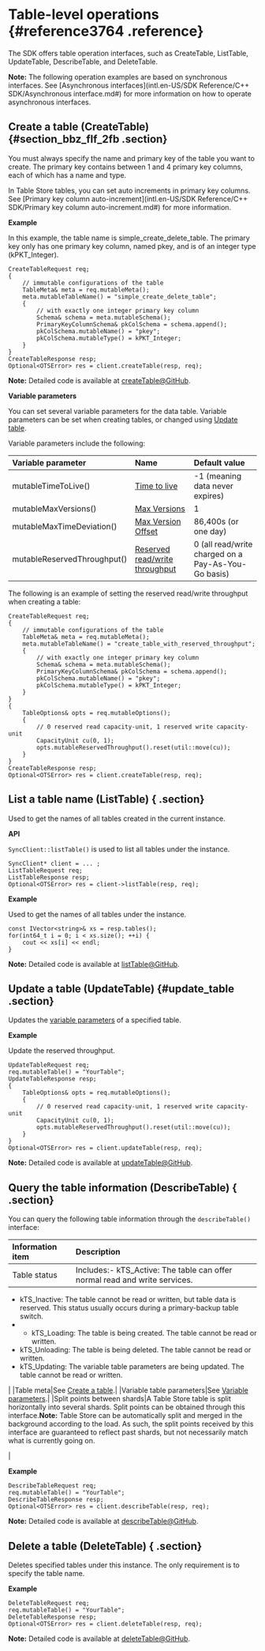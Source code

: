 # Table-level operations {#reference3764 .reference}

The SDK offers table operation interfaces, such as CreateTable, ListTable, UpdateTable, DescribeTable, and DeleteTable.

**Note:** The following operation examples are based on synchronous interfaces. See [Asynchronous interfaces](intl.en-US/SDK Reference/C++ SDK/Asynchronous interface.md#) for more information on how to operate asynchronous interfaces.

## Create a table \(CreateTable\) {#section_bbz_flf_2fb .section}

You must always specify the name and primary key of the table you want to create. The primary key contains between 1 and 4 primary key columns, each of which has a name and type.

In Table Store tables, you can set auto increments in primary key columns. See [Primary key column auto-increment](intl.en-US/SDK Reference/C++ SDK/Primary key column auto-increment.md#) for more information.

**Example**

In this example, the table name is simple\_create\_delete\_table. The primary key only has one primary key column, named pkey, and is of an integer type \(kPKT\_Integer\).

```language-cpp
CreateTableRequest req;
{
    // immutable configurations of the table
    TableMeta& meta = req.mutableMeta();
    meta.mutableTableName() = "simple_create_delete_table";
    {
        // with exactly one integer primary key column
        Schema& schema = meta.mutableSchema();
        PrimaryKeyColumnSchema& pkColSchema = schema.append();
        pkColSchema.mutableName() = "pkey";
        pkColSchema.mutableType() = kPKT_Integer;
    }
}
CreateTableResponse resp;
Optional<OTSError> res = client.createTable(resp, req);

```

**Note:** Detailed code is available at [createTable@GitHub](https://github.com/aliyun/aliyun-tablestore-cpp-sdk/tree/master/examples).

**Variable parameters**

You can set several variable parameters for the data table. Variable parameters can be set when creating tables, or changed using [Update table](#).

Variable parameters include the following:

|Variable parameter|Name|Default value|
|:-----------------|:---|:------------|
|mutableTimeToLive\(\)| [Time to live]() |-1 \(meaning data never expires\)|
|mutableMaxVersions\(\)| [Max Versions]() |1|
|mutableMaxTimeDeviation\(\)| [Max Version Offset]() |86,400s \(or one day\)|
|mutableReservedThroughput\(\)| [Reserved read/write throughput]() |0 \(all read/write charged on a Pay-As-You-Go basis\)|

The following is an example of setting the reserved read/write throughput when creating a table:

```language-cpp
CreateTableRequest req;
{
    // immutable configurations of the table
    TableMeta& meta = req.mutableMeta();
    meta.mutableTableName() = "create_table_with_reserved_throughput";
    {
        // with exactly one integer primary key column
        Schema& schema = meta.mutableSchema();
        PrimaryKeyColumnSchema& pkColSchema = schema.append();
        pkColSchema.mutableName() = "pkey";
        pkColSchema.mutableType() = kPKT_Integer;
    }
}
{
    TableOptions& opts = req.mutableOptions();
    {
        // 0 reserved read capacity-unit, 1 reserved write capacity-unit
        CapacityUnit cu(0, 1);
        opts.mutableReservedThroughput().reset(util::move(cu));
    }
}
CreateTableResponse resp;
Optional<OTSError> res = client.createTable(resp, req);

```

## List a table name \(ListTable\) { .section}

Used to get the names of all tables created in the current instance.

**API**

`SyncClient::listTable()` is used to list all tables under the instance.

```language-cpp
SyncClient* client = ... ;
ListTableRequest req;
ListTableResponse resp;
Optional<OTSError> res = client->listTable(resp, req);

```

**Example**

Used to get the names of all tables under the instance.

```language-cpp
const IVector<string>& xs = resp.tables();
for(int64_t i = 0; i < xs.size(); ++i) {
    cout << xs[i] << endl;
}

```

**Note:** Detailed code is available at [listTable@GitHub](https://github.com/aliyun/aliyun-tablestore-cpp-sdk/tree/master/examples).

## Update a table \(UpdateTable\) {#update_table .section}

Updates the [variable parameters](#UpdatePara) of a specified table.

**Example**

Update the reserved throughput.

```language-cpp
UpdateTableRequest req;
req.mutableTable() = "YourTable";
UpdateTableResponse resp;
{
    TableOptions& opts = req.mutableOptions();
    {
        // 0 reserved read capacity-unit, 1 reserved write capacity-unit
        CapacityUnit cu(0, 1);
        opts.mutableReservedThroughput().reset(util::move(cu));
    }
}
Optional<OTSError> res = client.updateTable(resp, req);

```

**Note:** Detailed code is available at [updateTable@GitHub](https://github.com/aliyun/aliyun-tablestore-cpp-sdk/tree/master/examples).

## Query the table information \(DescribeTable\) { .section}

You can query the following table information through the `describeTable()` interface:

|Information item|Description|
|:---------------|:----------|
|Table status|Includes:-   kTS\_Active: The table can offer normal read and write services.
-   kTS\_Inactive: The table cannot be read or written, but table data is reserved. This status usually occurs during a primary-backup table switch.
-   - kTS\_Loading: The table is being created. The table cannot be read or written.
-   kTS\_Unloading: The table is being deleted. The table cannot be read or written.
-   kTS\_Updating: The variable table parameters are being updated. The table cannot be read or written.

|
|Table meta|See [Create a table](#CreateTable).|
|Variable table parameters|See [Variable parameters](#UpdatePara).|
|Split points between shards|A Table Store table is split horizontally into several shards. Split points can be obtained through this interface.**Note:** Table Store can be automatically split and merged in the background according to the load. As such, the split points received by this interface are guaranteed to reflect past shards, but not necessarily match what is currently going on.

|

**Example**

```language-cpp
DescribeTableRequest req;
req.mutableTable() = "YourTable";
DescribeTableResponse resp;
Optional<OTSError> res = client.describeTable(resp, req);

```

**Note:** Detailed code is available at [describeTable@GitHub](https://github.com/aliyun/aliyun-tablestore-cpp-sdk/tree/master/examples).

## Delete a table \(DeleteTable\) { .section}

Deletes specified tables under this instance. The only requirement is to specify the table name.

**Example**

```language-cpp
DeleteTableRequest req;
req.mutableTable() = "YourTable";
DeleteTableResponse resp;
Optional<OTSError> res = client.deleteTable(resp, req);

```

**Note:** Detailed code is available at [deleteTable@GitHub](https://github.com/aliyun/aliyun-tablestore-cpp-sdk/tree/master/examples).

